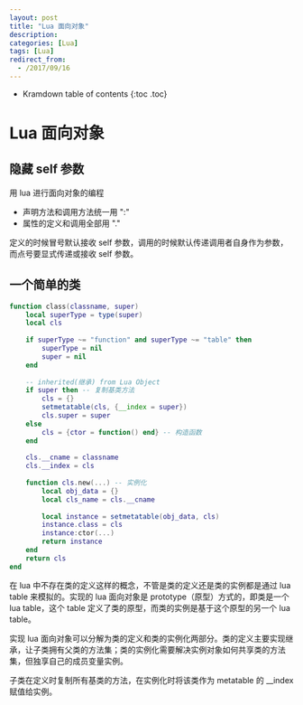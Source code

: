 ```yaml
---
layout: post
title: "Lua 面向对象"
description:
categories: [Lua]
tags: [Lua]
redirect_from:
  - /2017/09/16
---
```


* Kramdown table of contents
{:toc .toc}

# Lua 面向对象

## 隐藏 self 参数

用 lua 进行面向对象的编程
* 声明方法和调用方法统一用 ":"
* 属性的定义和调用全部用   "."

定义的时候冒号默认接收 self 参数，调用的时候默认传递调用者自身作为参数，而点号要显式传递或接收 self 参数。

## 一个简单的类

~~~ lua
function class(classname, super)
	local superType = type(super)
	local cls
	
	if superType ~= "function" and superType ~= "table" then
		superType = nil
		super = nil
	end
	
	-- inherited(继承) from Lua Object
	if super then -- 复制基类方法
		cls = {}
		setmetatable(cls, {__index = super})
		cls.super = super
	else
		cls = {ctor = function() end} -- 构造函数
	end
	
	cls.__cname = classname
	cls.__index = cls
	
	function cls.new(...) -- 实例化
		local obj_data = {}
		local cls_name = cls.__cname
		
		local instance = setmetatable(obj_data, cls)
		instance.class = cls
		instance:ctor(...)
		return instance
	end
	return cls
end
~~~

在 lua 中不存在类的定义这样的概念，不管是类的定义还是类的实例都是通过 lua table 来模拟的。实现的 lua 面向对象是 prototype（原型）方式的，即类是一个 lua table，这个 table 定义了类的原型，而类的实例是基于这个原型的另一个 lua table。

实现 lua 面向对象可以分解为类的定义和类的实例化两部分。类的定义主要实现继承，让子类拥有父类的方法集；类的实例化需要解决实例对象如何共享类的方法集，但独享自己的成员变量实例。

子类在定义时复制所有基类的方法，在实例化时将该类作为 metatable 的 __index 赋值给实例。